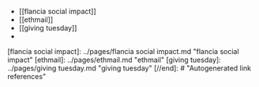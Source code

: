 - [[flancia social impact]]
- [[ethmail]]
- [[giving tuesday]]
-

[//begin]: # "Autogenerated link references for markdown compatibility"
[flancia social impact]: ../pages/flancia social impact.md "flancia social impact"
[ethmail]: ../pages/ethmail.md "ethmail"
[giving tuesday]: ../pages/giving tuesday.md "giving tuesday"
[//end]: # "Autogenerated link references"

